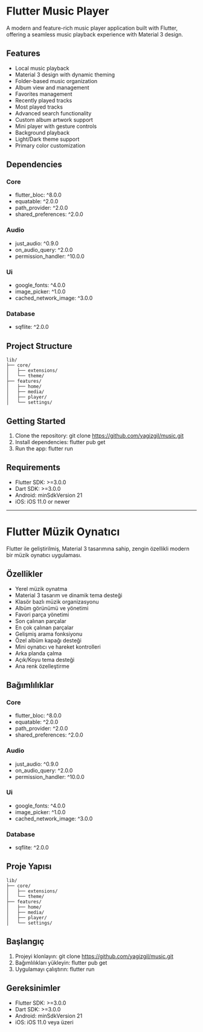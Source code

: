 # Flutter Music Player

A modern and feature-rich music player application built with Flutter, offering a seamless music playback experience with Material 3 design.

## Features

- Local music playback
- Material 3 design with dynamic theming
- Folder-based music organization
- Album view and management
- Favorites management
- Recently played tracks
- Most played tracks
- Advanced search functionality
- Custom album artwork support
- Mini player with gesture controls
- Background playback
- Light/Dark theme support
- Primary color customization

## Dependencies

### Core
- flutter_bloc: ^8.0.0
- equatable: ^2.0.0
- path_provider: ^2.0.0
- shared_preferences: ^2.0.0

### Audio
- just_audio: ^0.9.0
- on_audio_query: ^2.0.0
- permission_handler: ^10.0.0

### Ui
- google_fonts: ^4.0.0
- image_picker: ^1.0.0
- cached_network_image: ^3.0.0

### Database
- sqflite: ^2.0.0

## Project Structure

```
lib/
├── core/
│   ├── extensions/
│   └── theme/
├── features/
│   ├── home/
│   ├── media/
│   ├── player/
│   └── settings/
```

## Getting Started

1. Clone the repository: git clone https://github.com/yagizgil/music.git
2. Install dependencies: flutter pub get
3. Run the app: flutter run

## Requirements

- Flutter SDK: >=3.0.0
- Dart SDK: >=3.0.0
- Android: minSdkVersion 21
- iOS: iOS 11.0 or newer

---

# Flutter Müzik Oynatıcı

Flutter ile geliştirilmiş, Material 3 tasarımına sahip, zengin özellikli modern bir müzik oynatıcı uygulaması.

## Özellikler

- Yerel müzik oynatma
- Material 3 tasarım ve dinamik tema desteği
- Klasör bazlı müzik organizasyonu
- Albüm görünümü ve yönetimi
- Favori parça yönetimi
- Son çalınan parçalar
- En çok çalınan parçalar
- Gelişmiş arama fonksiyonu
- Özel albüm kapağı desteği
- Mini oynatıcı ve hareket kontrolleri
- Arka planda çalma
- Açık/Koyu tema desteği
- Ana renk özelleştirme

## Bağımlılıklar

### Core
- flutter_bloc: ^8.0.0
- equatable: ^2.0.0
- path_provider: ^2.0.0
- shared_preferences: ^2.0.0

### Audio
- just_audio: ^0.9.0
- on_audio_query: ^2.0.0
- permission_handler: ^10.0.0

### Ui
- google_fonts: ^4.0.0
- image_picker: ^1.0.0
- cached_network_image: ^3.0.0

### Database
- sqflite: ^2.0.0

## Proje Yapısı

```
lib/
├── core/
│   ├── extensions/
│   └── theme/
├── features/
│   ├── home/
│   ├── media/
│   ├── player/
│   └── settings/
```

## Başlangıç

1. Projeyi klonlayın: git clone https://github.com/yagizgil/music.git
2. Bağımlılıkları yükleyin: flutter pub get
3. Uygulamayı çalıştırın: flutter run

## Gereksinimler

- Flutter SDK: >=3.0.0
- Dart SDK: >=3.0.0
- Android: minSdkVersion 21
- iOS: iOS 11.0 veya üzeri
